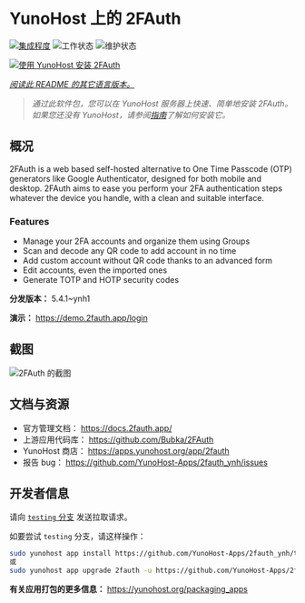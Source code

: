 <!--
注意：此 README 由 <https://github.com/YunoHost/apps/tree/master/tools/readme_generator> 自动生成
请勿手动编辑。
-->

# YunoHost 上的 2FAuth

[![集成程度](https://dash.yunohost.org/integration/2fauth.svg)](https://ci-apps.yunohost.org/ci/apps/2fauth/) ![工作状态](https://ci-apps.yunohost.org/ci/badges/2fauth.status.svg) ![维护状态](https://ci-apps.yunohost.org/ci/badges/2fauth.maintain.svg)

[![使用 YunoHost 安装 2FAuth](https://install-app.yunohost.org/install-with-yunohost.svg)](https://install-app.yunohost.org/?app=2fauth)

*[阅读此 README 的其它语言版本。](./ALL_README.md)*

> *通过此软件包，您可以在 YunoHost 服务器上快速、简单地安装 2FAuth。*  
> *如果您还没有 YunoHost，请参阅[指南](https://yunohost.org/install)了解如何安装它。*

## 概况

2FAuth is a web based self-hosted alternative to One Time Passcode (OTP) generators like Google Authenticator, designed for both mobile and desktop.
2FAuth aims to ease you perform your 2FA authentication steps whatever the device you handle, with a clean and suitable interface.

### Features

- Manage your 2FA accounts and organize them using Groups
- Scan and decode any QR code to add account in no time
- Add custom account without QR code thanks to an advanced form
- Edit accounts, even the imported ones
- Generate TOTP and HOTP security codes

**分发版本：** 5.4.1~ynh1

**演示：** <https://demo.2fauth.app/login>

## 截图

![2FAuth 的截图](./doc/screenshots/screenshot.png)

## 文档与资源

- 官方管理文档： <https://docs.2fauth.app/>
- 上游应用代码库： <https://github.com/Bubka/2FAuth>
- YunoHost 商店： <https://apps.yunohost.org/app/2fauth>
- 报告 bug： <https://github.com/YunoHost-Apps/2fauth_ynh/issues>

## 开发者信息

请向 [`testing` 分支](https://github.com/YunoHost-Apps/2fauth_ynh/tree/testing) 发送拉取请求。

如要尝试 `testing` 分支，请这样操作：

```bash
sudo yunohost app install https://github.com/YunoHost-Apps/2fauth_ynh/tree/testing --debug
或
sudo yunohost app upgrade 2fauth -u https://github.com/YunoHost-Apps/2fauth_ynh/tree/testing --debug
```

**有关应用打包的更多信息：** <https://yunohost.org/packaging_apps>
